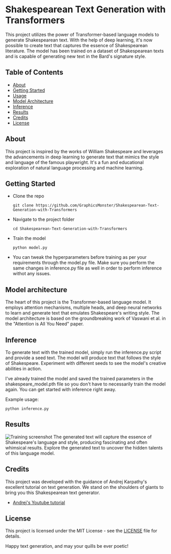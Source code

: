 # Shakespearean Text Generation with Transformers

This project utilizes the power of Transformer-based language models to generate Shakespearean text. With the help of deep learning, it's now possible to create text that captures the essence of Shakespearean literature. The model has been trained on a dataset of Shakespearean texts and is capable of generating new text in the Bard's signature style.

## Table of Contents

- [About](#about)
- [Getting Started](#getting-started)
- [Usage](#usage)
- [Model Architecture](#model-architecture)
- [Inference](#inference)
- [Results](#results)
- [Credits](#credits)
- [License](#license)

## About

This project is inspired by the works of William Shakespeare and leverages the advancements in deep learning to generate text that mimics the style and language of the famous playwright. It's a fun and educational exploration of natural language processing and machine learning.

## Getting Started

- Clone the repo

    ```git clone https://github.com/GraphicsMonster/Shakespearean-Text-Generation-with-Transformers```

- Navigate to the project folder

    ``cd Shakespearean-Text-Generation-with-Transformers``

- Train the model

    `python model.py`

- You can tweak the hyperparameters before training as per your requirements through the model.py file. Make sure you perform the same changes in inference.py file as well in order to perform inference withot any issues.

## Model architecture
The heart of this project is the Transformer-based language model. It employs attention mechanisms, multiple heads, and deep neural networks to learn and generate text that emulates Shakespeare's writing style. The model architecture is based on the groundbreaking work of Vaswani et al. in the "Attention is All You Need" paper.

## Inference
To generate text with the trained model, simply run the inference.py script and provide a seed text. The model will produce text that follows the style of Shakespeare. Experiment with different seeds to see the model's creative abilities in action.

I've already trained the model and saved the trained parameters in the shakespeare_model.pth file so you don't have to necessarily train the model again. You can get started with inference right away.

Example usage:

`python inference.py`

## Results
![Training screenshot](./shakespeare-training_screenshot.png)
The generated text will capture the essence of Shakespeare's language and style, producing fascinating and often whimsical results. Explore the generated text to uncover the hidden talents of this language model.

## Credits
This project was developed with the guidance of Andrej Karpathy's excellent tutorial on text generation. We stand on the shoulders of giants to bring you this Shakespearean text generator.

- [Andrej's Youtube tutorial](https://www.youtube.com/watch?v=kCc8FmEb1nY)

## License
This project is licensed under the MIT License - see the [LICENSE](https://github.com/git/git-scm.com/blob/main/MIT-LICENSE.txt) file for details.

Happy text generation, and may your quills be ever poetic!